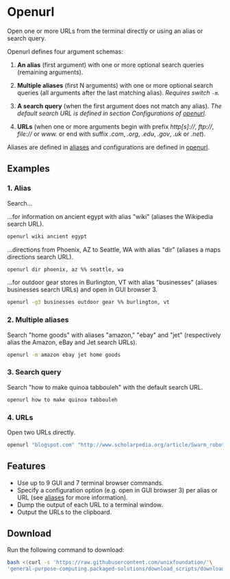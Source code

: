 
# Openurl

Open one or more URLs from the terminal directly or using an alias or search query.

Openurl defines four argument schemas:

1. **An alias** (first argument) with one or more optional search queries (remaining arguments).

2. **Multiple aliases** (first N arguments) with one or more optional search queries (all arguments after the last matching alias). *Requires switch `-m`.*

3. **A search query** (when the first argument does not match any alias). *The default search URL is defined in section Configurations of [openurl](openurl).*

4. **URLs** (when one or more arguments begin with prefix *http[s]://*, *ftp://*, *file://* or *www.* or end with suffix *.com*, *.org*, *.edu*, *.gov*, *.uk* or *.net*).

Aliases are defined in [aliases](aliases) and configurations are defined in [openurl](openurl).

## Examples

### 1. Alias

Search...

...for information on ancient egypt with alias "wiki" (aliases the Wikipedia search URL).

```bash
openurl wiki ancient egypt
```

...directions from Phoenix, AZ to Seattle, WA with alias "dir" (aliases a maps directions search URL).

```bash
openurl dir phoenix, az %% seattle, wa
```

...for outdoor gear stores in Burlington, VT with alias "businesses" (aliases businesses search URLs) and open in GUI browser 3.

```bash
openurl -g3 businesses outdoor gear %% burlington, vt
```

### 2. Multiple aliases

Search "home goods" with aliases "amazon," "ebay" and "jet" (respectively alias the Amazon, eBay and Jet search URLs).

```bash
openurl -m amazon ebay jet home goods
```

### 3. Search query

Search "how to make quinoa tabbouleh" with the default search URL.

```bash
openurl how to make quinoa tabbouleh
```

### 4. URLs

Open two URLs directly.

```bash
openurl "blogspot.com" "http://www.scholarpedia.org/article/Swarm_robotics"
```

## Features

* Use up to 9 GUI and 7 terminal browser commands.
* Specify a configuration option (e.g. open in GUI browser 3) per alias or URL (see [aliases](aliases) for more information).
* Dump the output of each URL to a terminal window.
* Output the URLs to the clipboard.

## Download

Run the following command to download:

```bash
bash <(curl -s 'https://raw.githubusercontent.com/unixfoundation/'\
'general-purpose-computing.packaged-solutions/download_scripts/download-openurl.sh')
```

